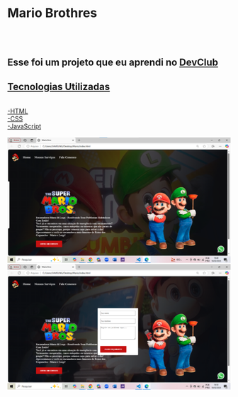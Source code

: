 <h1>Mario Brothres</h1>
<br>
<br>
<h2>Esse foi um projeto que eu aprendi no <a href="https://rodolfomori.com.br/devclub">DevClub</h2>

  <h2>Tecnologias Utilizadas</h2>
  <br>
  -HTML
  <br>
  -CSS
  <br>
  -JavaScript
  <br>
  <br>
<img src="https://github.com/hhudsonoliveira/Mario/blob/main/Captura%20de%20tela%20Mario%20Brothers.png?raw=true" />
<img src="https://github.com/hhudsonoliveira/Mario/blob/main/Captura%20de%20tela%20Mario%20Brothers%20form.png?raw=true" />
